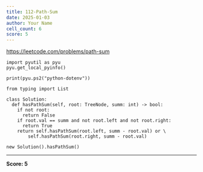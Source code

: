 ```yaml
---
title: 112-Path-Sum
date: 2025-01-03
author: Your Name
cell_count: 6
score: 5
---
```


https://leetcode.com/problems/path-sum


```
import pyutil as pyu
pyu.get_local_pyinfo()
```


```
print(pyu.ps2("python-dotenv"))
```


```
from typing import List
```


```
class Solution:
  def hasPathSum(self, root: TreeNode, summ: int) -> bool:
    if not root:
      return False
    if root.val == summ and not root.left and not root.right:
      return True
    return self.hasPathSum(root.left, summ - root.val) or \
        self.hasPathSum(root.right, summ - root.val)
```


```
new Solution().hasPathSum()
```


---
**Score: 5**